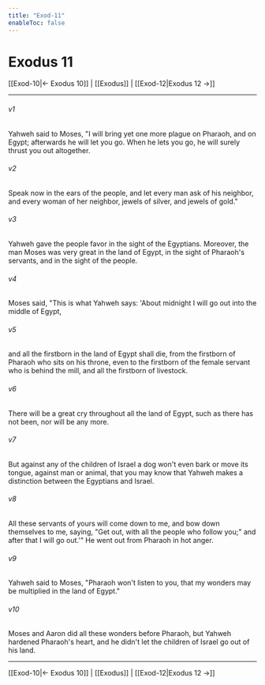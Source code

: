 ```yaml
---
title: "Exod-11"
enableToc: false
---
```

# Exodus 11

[[Exod-10|← Exodus 10]] | [[Exodus]] | [[Exod-12|Exodus 12 →]]
***



###### v1 
Yahweh said to Moses, "I will bring yet one more plague on Pharaoh, and on Egypt; afterwards he will let you go. When he lets you go, he will surely thrust you out altogether. 

###### v2 
Speak now in the ears of the people, and let every man ask of his neighbor, and every woman of her neighbor, jewels of silver, and jewels of gold." 

###### v3 
Yahweh gave the people favor in the sight of the Egyptians. Moreover, the man Moses was very great in the land of Egypt, in the sight of Pharaoh's servants, and in the sight of the people. 

###### v4 
Moses said, "This is what Yahweh says: 'About midnight I will go out into the middle of Egypt, 

###### v5 
and all the firstborn in the land of Egypt shall die, from the firstborn of Pharaoh who sits on his throne, even to the firstborn of the female servant who is behind the mill, and all the firstborn of livestock. 

###### v6 
There will be a great cry throughout all the land of Egypt, such as there has not been, nor will be any more. 

###### v7 
But against any of the children of Israel a dog won't even bark or move its tongue, against man or animal, that you may know that Yahweh makes a distinction between the Egyptians and Israel. 

###### v8 
All these servants of yours will come down to me, and bow down themselves to me, saying, "Get out, with all the people who follow you;" and after that I will go out.'" He went out from Pharaoh in hot anger. 

###### v9 
Yahweh said to Moses, "Pharaoh won't listen to you, that my wonders may be multiplied in the land of Egypt." 

###### v10 
Moses and Aaron did all these wonders before Pharaoh, but Yahweh hardened Pharaoh's heart, and he didn't let the children of Israel go out of his land.

***
[[Exod-10|← Exodus 10]] | [[Exodus]] | [[Exod-12|Exodus 12 →]]
